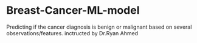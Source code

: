 # Breast-Cancer-ML-model
Predicting if the cancer diagnosis is benign or malignant based on several observations/features. inctructed by Dr.Ryan Ahmed
